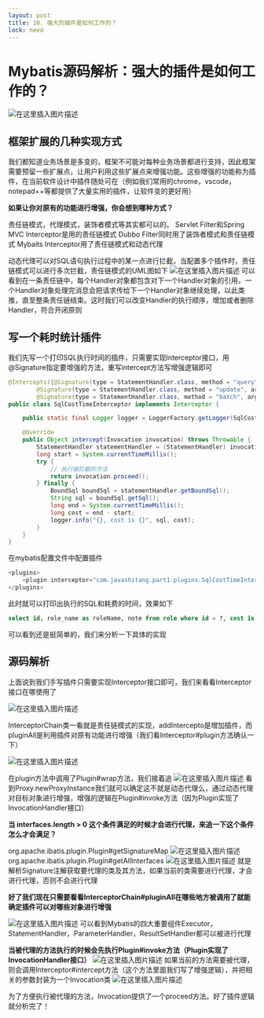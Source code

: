 ```yaml
---
layout: post
title: 10. 强大的插件是如何工作的？
lock: need
---
```


# Mybatis源码解析：强大的插件是如何工作的？

![在这里插入图片描述](https://img-blog.csdnimg.cn/20200222092345247.jpg?)
## 框架扩展的几种实现方式
我们都知道业务场景是多变的，框架不可能对每种业务场景都进行支持，因此框架需要预留一些扩展点，让用户利用这些扩展点来增强功能。这些增强的功能称为插件，在当前软件设计中插件随处可在（例如我们常用的chrome，vscode，notepad++等都提供了大量实用的插件，让软件变的更好用）

**如果让你对原有的功能进行增强，你会想到哪种方式？**

责任链模式，代理模式，装饰者模式等其实都可以的。
Servlet Filter和Spring MVC Interceptor是用的责任链模式
Dubbo Filter同时用了装饰者模式和责任链模式
Mybaits Interceptor用了责任链模式和动态代理

动态代理可以对SQL语句执行过程中的某一点进行拦截，当配置多个插件时，责任链模式可以进行多次拦截，责任链模式的UML图如下
![在这里插入图片描述](https://img-blog.csdnimg.cn/20200220221357373.png?x-oss-process=image/watermark,type_ZmFuZ3poZW5naGVpdGk,shadow_10,text_aHR0cHM6Ly9ibG9nLmNzZG4ubmV0L3p6dGlfZXJsaWU=,size_16,color_FFFFFF,t_70)
可以看到在一条责任链中，每个Handler对象都包含对下一个Handler对象的引用，一个Handler对象处理完消息会把请求传给下一个Handler对象继续处理，以此类推，直至整条责任链结束。这时我们可以改变Handler的执行顺序，增加或者删除Handler，符合开闭原则

## 写一个耗时统计插件
我们先写一个打印SQL执行时间的插件，只需要实现Interceptor接口，用@Signature指定要增强的方法，重写intercept方法写增强逻辑即可

```java
@Intercepts({@Signature(type = StatementHandler.class, method = "query", args = { Statement.class, ResultHandler.class }),
        @Signature(type = StatementHandler.class, method = "update", args = { Statement.class }),
        @Signature(type = StatementHandler.class, method = "batch", args = { Statement.class })})
public class SqlCostTimeInterceptor implements Interceptor {

    public static final Logger logger = LoggerFactory.getLogger(SqlCostTimeInterceptor.class);

    @Override
    public Object intercept(Invocation invocation) throws Throwable {
        StatementHandler statementHandler = (StatementHandler) invocation.getTarget();
        long start = System.currentTimeMillis();
        try {
            // 执行被拦截的方法
            return invocation.proceed();
        } finally {
            BoundSql boundSql = statementHandler.getBoundSql();
            String sql = boundSql.getSql();
            long end = System.currentTimeMillis();
            long cost = end - start;
            logger.info("{}, cost is {}", sql, cost);
        }
    }
}
```
在mybatis配置文件中配置插件

```java
<plugins>
	<plugin interceptor="com.javashitang.part1.plugins.SqlCostTimeInterceptor"></plugin>
</plugins>
```
此时就可以打印出执行的SQL和耗费的时间，效果如下

```sql
select id, role_name as roleName, note from role where id = ?, cost is 35
```
可以看到还是挺简单的，我们来分析一下具体的实现
## 源码解析
上面说到我们手写插件只需要实现Interceptor接口即可，我们来看看Interceptor接口在哪使用了

![在这里插入图片描述](https://img-blog.csdnimg.cn/62a3330f747a44bf800d946dee42410b.png?)

InterceptorChain类一看就是责任链模式的实现，addIntercepto是增加插件，而pluginAll是利用插件对原有功能进行增强（我们看Interceptor#plugin方法确认一下）

![在这里插入图片描述](https://img-blog.csdnimg.cn/52c0fd32ae2a4ddca7a51de1c1c84ec7.png?)

在plugin方法中调用了Plugin#wrap方法，我们接着追
![在这里插入图片描述](https://img-blog.csdnimg.cn/c420af058b674a2dbb5a20331033c5b7.png?)
看到Proxy.newProxyInstance我们就可以确定这不就是动态代理么，通过动态代理对目标对象进行增强，增强的逻辑在Plugin#invoke方法（因为Plugin实现了InvocationHandler接口）

**当 interfaces.length > 0 这个条件满足的时候才会进行代理，来追一下这个条件怎么才会满足？**

org.apache.ibatis.plugin.Plugin#getSignatureMap
![在这里插入图片描述](https://img-blog.csdnimg.cn/de6872b85fd44d55a1987baeab21c406.png?)
org.apache.ibatis.plugin.Plugin#getAllInterfaces
![在这里插入图片描述](https://img-blog.csdnimg.cn/49e9daefc65449a39e74f325e581bdf5.png?)
就是解析Signature注解获取要代理的类及其方法，如果当前的类需要进行代理，才会进行代理，否则不会进行代理

**好了我们现在只需要看看InterceptorChain#pluginAll在哪些地方被调用了就能确定插件可以对哪些对象进行增强**

![在这里插入图片描述](https://img-blog.csdnimg.cn/493a385e4df944c68485bb16c94f50e4.png)
可以看到Mybatis的四大重要组件Executor，StatementHandler，ParameterHandler，ResultSetHandler都可以被进行代理

**当被代理的方法执行的时候会先执行Plugin#invoke方法（Plugin实现了InvocationHandler接口）**
![在这里插入图片描述](https://img-blog.csdnimg.cn/a7dc2340609f48abb24a6bfcbe875a72.png)
如果当前的方法需要被代理，则会调用Interceptor#intercept方法（这个方法里面我们写了增强逻辑），并把相关的参数封装为一个Invocation类
![在这里插入图片描述](https://img-blog.csdnimg.cn/766dde4a733d4f9dae067858a9882a71.png?)

为了方便执行被代理的方法，Invocation提供了一个proceed方法。好了插件逻辑就分析完了！